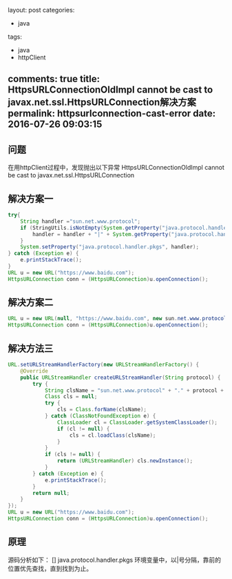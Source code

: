 layout: post
categories:
- java

tags: 
- java
- httpClient

comments: true
title: HttpsURLConnectionOldImpl cannot be cast to javax.net.ssl.HttpsURLConnection解决方案
permalink: httpsurlconnection-cast-error
date: 2016-07-26 09:03:15
---

## 问题

在用httpClient过程中，发现抛出以下异常
HttpsURLConnectionOldImpl cannot be cast to javax.net.ssl.HttpsURLConnection

## 解决方案一
```java
try{
	String handler ="sun.net.www.protocol";
	if (StringUtils.isNotEmpty(System.getProperty("java.protocol.handler.pkgs"))) {
		handler = handler + "|" + System.getProperty("java.protocol.handler.pkgs");
	}
	System.setProperty("java.protocol.handler.pkgs", handler);
} catch (Exception e) {
	e.printStackTrace();
}
URL u = new URL("https://www.baidu.com");
HttpsURLConnection conn = (HttpsURLConnection)u.openConnection();
```

## 解决方案二
```java
URL u = new URL(null, "https://www.baidu.com", new sun.net.www.protocol.https.Handler());
HttpsURLConnection conn = (HttpsURLConnection)u.openConnection();
```

## 解决方法三

```java
URL.setURLStreamHandlerFactory(new URLStreamHandlerFactory() {
	@Override
	public URLStreamHandler createURLStreamHandler(String protocol) {
		try {
			String clsName = "sun.net.www.protocol" + "." + protocol + ".Handler";
			Class cls = null;
			try {
				cls = Class.forName(clsName);
			} catch (ClassNotFoundException e) {
				ClassLoader cl = ClassLoader.getSystemClassLoader();
				if (cl != null) {
					cls = cl.loadClass(clsName);
				}
			}
			if (cls != null) {
				return (URLStreamHandler) cls.newInstance();
			}
		} catch (Exception e) {
			e.printStackTrace();
		}
		return null;
	}
});
URL u = new URL("https://www.baidu.com");
HttpsURLConnection conn = (HttpsURLConnection)u.openConnection();
```

## 原理

源码分析如下：
[]
java.protocol.handler.pkgs 环境变量中，以|号分隔，靠前的位置优先查找，直到找到为止。